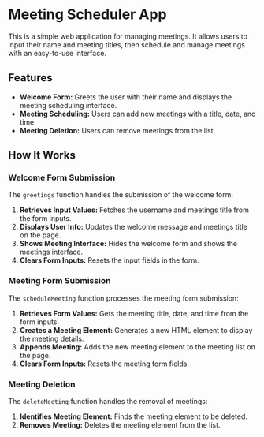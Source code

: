 # Meeting Scheduler App

This is a simple web application for managing meetings. It allows users to input their name and meeting titles, then schedule and manage meetings with an easy-to-use interface.

## Features

- **Welcome Form:** Greets the user with their name and displays the meeting scheduling interface.
- **Meeting Scheduling:** Users can add new meetings with a title, date, and time.
- **Meeting Deletion:** Users can remove meetings from the list.

## How It Works

### Welcome Form Submission

The `greetings` function handles the submission of the welcome form:
1. **Retrieves Input Values:** Fetches the username and meetings title from the form inputs.
2. **Displays User Info:** Updates the welcome message and meetings title on the page.
3. **Shows Meeting Interface:** Hides the welcome form and shows the meetings interface.
4. **Clears Form Inputs:** Resets the input fields in the form.

### Meeting Form Submission

The `scheduleMeeting` function processes the meeting form submission:
1. **Retrieves Form Values:** Gets the meeting title, date, and time from the form inputs.
2. **Creates a Meeting Element:** Generates a new HTML element to display the meeting details.
3. **Appends Meeting:** Adds the new meeting element to the meeting list on the page.
4. **Clears Form Inputs:** Resets the meeting form fields.

### Meeting Deletion

The `deleteMeeting` function handles the removal of meetings:
1. **Identifies Meeting Element:** Finds the meeting element to be deleted.
2. **Removes Meeting:** Deletes the meeting element from the list.

